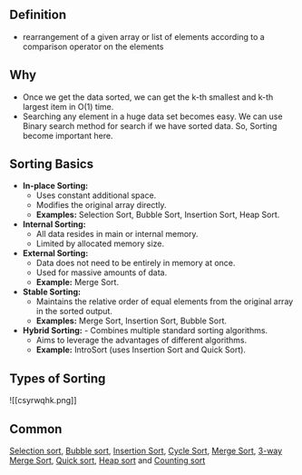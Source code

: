 ## Definition
- rearrangement of a given array or list of elements according to a comparison operator on the elements

## Why
- Once we get the data sorted, we can get the k-th smallest and k-th largest item in O(1) time.
- Searching any element in a huge data set becomes easy. We can use Binary search method for search if we have sorted data. So, Sorting become important here.

## Sorting Basics

- **In-place Sorting:**
    - Uses constant additional space.
    - Modifies the original array directly.
    - **Examples:** Selection Sort, Bubble Sort, Insertion Sort, Heap Sort.
- **Internal Sorting:**
    - All data resides in main or internal memory.
    - Limited by allocated memory size.
- **External Sorting:**
    - Data does not need to be entirely in memory at once.
    - Used for massive amounts of data.
    - **Example:** Merge Sort.
- **Stable Sorting:**
    - Maintains the relative order of equal elements from the original array in the sorted output.
    - **Examples:** Merge Sort, Insertion Sort, Bubble Sort.
- **Hybrid Sorting:**
       - Combines multiple standard sorting algorithms.
    - Aims to leverage the advantages of different algorithms. 
    - **Example:** IntroSort (uses Insertion Sort and Quick Sort).

## Types of Sorting
![[csyrwqhk.png]]

## Common

[Selection sort](http://www.geeksforgeeks.org/selection-sort/), [Bubble sort](http://www.geeksforgeeks.org/bubble-sort/), [Insertion Sort](http://www.geeksforgeeks.org/insertion-sort/), [Cycle Sort](https://www.geeksforgeeks.org/cycle-sort/), [Merge Sort](http://www.geeksforgeeks.org/merge-sort/), [3-way Merge Sort](https://www.geeksforgeeks.org/3-way-merge-sort/), [Quick sort](http://www.geeksforgeeks.org/quick-sort/), [Heap sort](https://www.geeksforgeeks.org/heap-sort/) and [Counting sort](https://www.geeksforgeeks.org/counting-sort/)